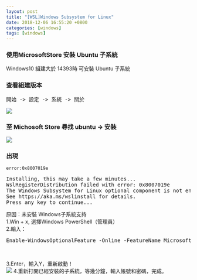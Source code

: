 ```yaml
---
layout: post
title: "[WSL]Windows Subsystem for Linux"
date: 2018-12-06 16:55:20 +0800
categories: [windows]
tags: [windows]
---
```


### 使用MicrosoftStore 安裝 Ubuntu 子系統

Windows10 組建大於 14393時 可安裝 Ubuntu 子系統

### 查看組建版本 
<pre>開始 -> 設定 -> 系統 -> 關於</pre>

![](https://dyeat.github.io/static/img/2018-12-06/Windows-version.PNG)


### 至 Michosoft Store 尋找 ubuntu -> 安裝
![](https://dyeat.github.io/static/img/2018-12-06/Ubuntu.PNG)

### 出現
`error:0x8007019e`

<pre>Installing, this may take a few minutes...
WslRegisterDistribution failed with error: 0x8007019e
The Windows Subsystem for Linux optional component is not enabled. Please enable it and try again.
See https://aka.ms/wslinstall for details.
Press any key to continue...</pre>

原因：未安裝 Windows子系統支持<br />
1.Win + x, 選擇Windows PowerShell（管理員）<br />
2.輸入：
<pre>Enable-WindowsOptionalFeature -Online -FeatureName Microsoft-Windows-Subsystem-Linux</pre><br />
3.Enter，輸入Y，重新啟動！<br />
![](https://dyeat.github.io/static/img/2018-12-06/WSL.PNG)
4.重新打開已經安裝的子系統，等幾分鐘，輸入帳號和密碼，完成。




